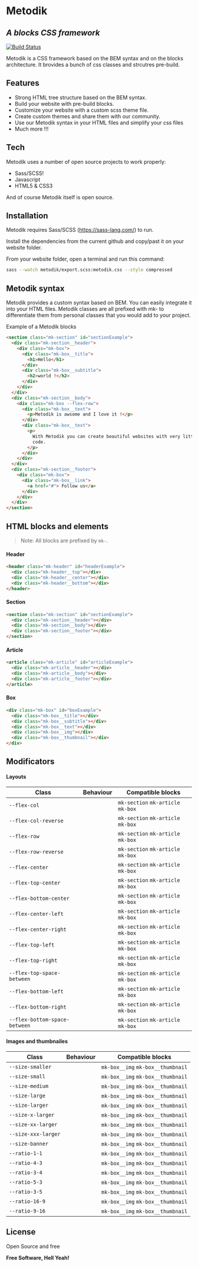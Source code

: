 # Metodik

## _A blocks CSS framework_

[![Build Status](https://travis-ci.org/joemccann/dillinger.svg?branch=master)](https://github.com/jeremyessig/metodik)

Metodik is a CSS framework based on the BEM syntax and on the blocks architecture. It brovides a bunch of css classes and strcutres pre-build.

## Features

- Strong HTML tree structure based on the BEM syntax.
- Build your website with pre-build blocks.
- Customize your website with a custom scss theme file.
- Create custom themes and share them with our community.
- Use our Metodik syntax in your HTML files and simplify your css files
- Much more !!!

## Tech

Metodik uses a number of open source projects to work properly:

- Sass/SCSS!
- Javascript
- HTML5 & CSS3

And of course Metodik itself is open source.

## Installation

Metodik requires Sass/SCSS (https://sass-lang.com/) to run.

Install the dependencies from the current github and copy/past it on your website folder.

From your website folder, open a terminal and run this command:

```bash
sass --watch metodik/export.scss:metodik.css --style compressed
```

## Metodik syntax

Metodik provides a custom syntax based on BEM. You can easily integrate it into your HTML files. Metodik classes are all prefixed with mk- to differentiate them from personal classes that you would add to your project.

Example of a Metodik blocks

```html
<section class="mk-section" id="sectionExample">
  <div class="mk-section__header">
    <div class="mk-box">
      <div class="mk-box__title">
        <h1>Hello</h1>
      </div>
      <div class="mk-box__subtitle">
        <h2>world !</h2>
      </div>
    </div>
  </div>
  <div class="mk-section__body">
    <div class="mk-box --flex-row">
      <div class="mk-box__text">
        <p>Metodik is awsome and I love it !</p>
      </div>
      <div class="mk-box__text">
        <p>
          With Metodik you can create beautiful websites with very little css
          code.
        </p>
      </div>
    </div>
  </div>
  <div class="mk-section__footer">
    <div class="mk-box">
      <div class="mk-box__link">
        <a href="#"> Follow us</a>
      </div>
    </div>
  </div>
</section>
```

## HTML blocks and elements

> Note: All blocks are prefixed by `mk-`.

#### Header

```html
<header class="mk-header" id="headerExample">
  <div class="mk-header__top"></div>
  <div class="mk-header__center"></div>
  <div class="mk-header__bottom"></div>
</header>
```

#### Section

```html
<section class="mk-section" id="sectionExample">
  <div class="mk-section__header"></div>
  <div class="mk-section__body"></div>
  <div class="mk-section__footer"></div>
</section>
```

#### Article

```html
<article class="mk-article" id="articleExample">
  <div class="mk-article__header"></div>
  <div class="mk-article__body"></div>
  <div class="mk-article__footer"></div>
</article>
```

#### Box

```html
<div class="mk-box" id="boxExample">
  <div class="mk-box__title"></div>
  <div class="mk-box__subtitle"></div>
  <div class="mk-box__text"></div>
  <div class="mk-box__img"></div>
  <div class="mk-box__thumbnail"></div>
</div>
```

## Modificators

#### Layouts

| Class                         | Behaviour | Compatible blocks                  |
| ----------------------------- | --------- | ---------------------------------- |
| `--flex-col`                  |           | `mk-section` `mk-article` `mk-box` |
| `--flex-col-reverse`          |           | `mk-section` `mk-article` `mk-box` |
| `--flex-row`                  |           | `mk-section` `mk-article` `mk-box` |
| `--flex-row-reverse`          |           | `mk-section` `mk-article` `mk-box` |
| `--flex-center`               |           | `mk-section` `mk-article` `mk-box` |
| `--flex-top-center`           |           | `mk-section` `mk-article` `mk-box` |
| `--flex-bottom-center`        |           | `mk-section` `mk-article` `mk-box` |
| `--flex-center-left`          |           | `mk-section` `mk-article` `mk-box` |
| `--flex-center-right`         |           | `mk-section` `mk-article` `mk-box` |
| `--flex-top-left`             |           | `mk-section` `mk-article` `mk-box` |
| `--flex-top-right`            |           | `mk-section` `mk-article` `mk-box` |
| `--flex-top-space-between`    |           | `mk-section` `mk-article` `mk-box` |
| `--flex-bottom-left`          |           | `mk-section` `mk-article` `mk-box` |
| `--flex-bottom-right`         |           | `mk-section` `mk-article` `mk-box` |
| `--flex-bottom-space-between` |           | `mk-section` `mk-article` `mk-box` |

#### Images and thumbnailes

| Class               | Behaviour | Compatible blocks                 |
| ------------------- | --------- | --------------------------------- |
| `--size-smaller`    |           | `mk-box__img` `mk-box__thumbnail` |
| `--size-small`      |           | `mk-box__img` `mk-box__thumbnail` |
| `--size-medium`     |           | `mk-box__img` `mk-box__thumbnail` |
| `--size-large`      |           | `mk-box__img` `mk-box__thumbnail` |
| `--size-larger`     |           | `mk-box__img` `mk-box__thumbnail` |
| `--size-x-larger`   |           | `mk-box__img` `mk-box__thumbnail` |
| `--size-xx-larger`  |           | `mk-box__img` `mk-box__thumbnail` |
| `--size-xxx-larger` |           | `mk-box__img` `mk-box__thumbnail` |
| `--size-banner`     |           | `mk-box__img` `mk-box__thumbnail` |
| `--ratio-1-1`       |           | `mk-box__img` `mk-box__thumbnail` |
| `--ratio-4-3`       |           | `mk-box__img` `mk-box__thumbnail` |
| `--ratio-3-4`       |           | `mk-box__img` `mk-box__thumbnail` |
| `--ratio-5-3`       |           | `mk-box__img` `mk-box__thumbnail` |
| `--ratio-3-5`       |           | `mk-box__img` `mk-box__thumbnail` |
| `--ratio-16-9`      |           | `mk-box__img` `mk-box__thumbnail` |
| `--ratio-9-16`      |           | `mk-box__img` `mk-box__thumbnail` |

## License

Open Source and free

**Free Software, Hell Yeah!**
